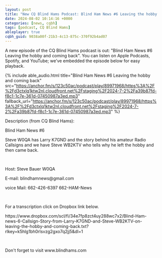 ```yaml
---
layout: post
title: "New CQ Blind Hams Podcast: Blind Ham News #6 Leaving the hobby and coming back"
date: 2024-08-02 10:14:16 +0000
categories: [news, cqbh]
tags: [podcast, CQ Blind Hams]
ableplayer: true
cqbh_guid: 9038a00f-21b3-4c13-875c-370f92b4ad07
---
```


A new episode of the CQ Blind Hams podcast is out: "Blind Ham News #6 Leaving the hobby and coming back". You can listen on Apple Podcasts, Spotify, and YouTube; we’ve embedded the episode below for easy playback.

{% include able_audio.html title="Blind Ham News #6 Leaving the hobby and coming back" src="https://anchor.fm/s/123c50ac/podcast/play/89971968/https%3A%2F%2Fd3ctxlq1ktw2nl.cloudfront.net%2Fstaging%2F2024-7-2%2Fa39b87fd-f8c1-1c7e-361d-07450987a3ed.mp3" fallback_url="https://anchor.fm/s/123c50ac/podcast/play/89971968/https%3A%2F%2Fd3ctxlq1ktw2nl.cloudfront.net%2Fstaging%2F2024-7-2%2Fa39b87fd-f8c1-1c7e-361d-07450987a3ed.mp3" %}

Description (from CQ Blind Hams):

<p>Blind Ham News #6 </p>
<p>Steve W0QA has Larry K7GND and the story behind his amateur Radio Callsigns and we have Steve WB2KTV who tells why he left the hobby and then came back.</p>
<p><br></p>
<p>Host: Steve Bauer W0QA </p>
<p>E-mail: blindhamnews@gmail.com</p>
<p>voice Mail: 662-426-6397 662-HAM-News </p>
<p><br></p>
<p>For a transcription click on Dropbox link below.</p>
<p>https://www.dropbox.com/scl/fi/34e7fp8zct4uy288wc7x2/Blind-Ham-news-6-Callsign-Story-from-Larry-K7GND-and-Steve-WB2KTV-on-leaving-the-hobby-and-coming-back.txt?rlkey=k5hlg1bh0rlsvzg2gxo7q2jj5&amp;dl=1</p>
<p><br></p>
<p>Don&#39;t forget to visit www.blindhams.com</p>
